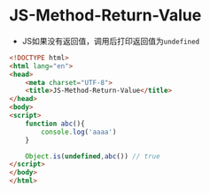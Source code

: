 # JS-Method-Return-Value

- JS如果没有返回值，调用后打印返回值为`undefined`

```html
<!DOCTYPE html>
<html lang="en">
<head>
    <meta charset="UTF-8">
    <title>JS-Method-Return-Value</title>
</head>
<body>
<script>
    function abc(){
        console.log('aaaa')
    }

    Object.is(undefined,abc()) // true
</script>
</body>
</html>
```

